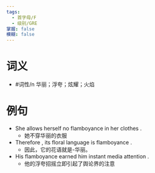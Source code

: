 ```yaml
---
tags:
  - 首字母/F
  - 级别/GRE
掌握: false
模糊: false
---
```

# 词义
- #词性/n  华丽；浮夸；炫耀；火焰
# 例句
- She allows herself no flamboyance in her clothes .
	- 她不穿华丽的衣服
- Therefore , its floral language is flamboyance .
	- 因此，它的花语就是-华丽。
- His flamboyance earned him instant media attention .
	- 他的浮夸招摇立即引起了舆论界的注意
